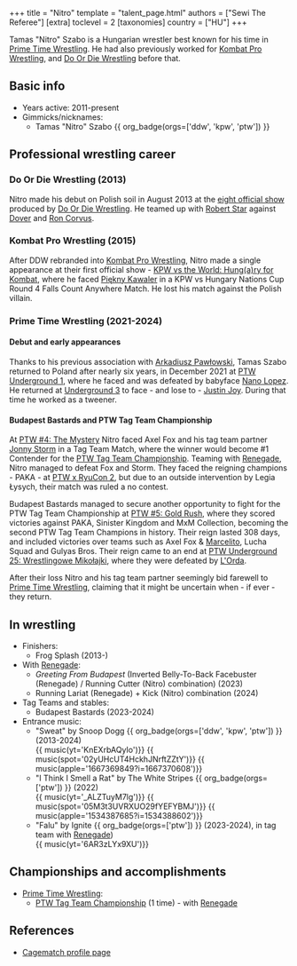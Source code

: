 +++
title = "Nitro"
template = "talent_page.html"
authors = ["Sewi The Referee"]
[extra]
toclevel = 2
[taxonomies]
country = ["HU"]
+++

Tamas "Nitro" Szabo is a Hungarian wrestler best known for his time in [Prime Time Wrestling](@/o/ptw.md). He had also previously worked for [Kombat Pro Wrestling](@/o/kpw.md), and [Do Or Die Wrestling](@/o/ddw.md) before that.

## Basic info

* Years active: 2011-present
* Gimmicks/nicknames:
  - Tamas "Nitro" Szabo {{ org_badge(orgs=['ddw', 'kpw', 'ptw']) }}
 
## Professional wrestling career

### Do Or Die Wrestling (2013)

Nitro made his debut on Polish soil in August 2013 at the [eight official show](@/e/ddw/2013-08-17-ddw-8.md) produced by [Do Or Die Wrestling](@/o/ddw.md). He teamed up with [Robert Star](@/w/robert-star.md) against [Dover](@/w/dover.md) and [Ron Corvus](@/w/ron-corvus.md).

### Kombat Pro Wrestling (2015)

After DDW rebranded into [Kombat Pro Wrestling](@/o/kpw.md), Nitro made a single appearance at their first official show - [KPW vs the World: Hung(a)ry for Kombat](@/e/kpw/2015-11-14-kpw-vs-the-world-hungary-for-kombat.md), where he faced [Piękny Kawaler](@/w/piekny-kawaler.md) in a KPW vs Hungary Nations Cup Round 4 Falls Count Anywhere Match. He lost his match against the Polish villain.

### Prime Time Wrestling (2021-2024)

#### Debut and early appearances

Thanks to his previous association with [Arkadiusz Pawłowski](@/w/pan-pawlowski.md), Tamas Szabo returned to Poland after nearly six years, in December 2021 at [PTW Underground 1](@/e/ptw/2021-12-19-ptw-underground-1.md), where he faced and was defeated by babyface [Nano Lopez](@/w/nano-lopez.md). He returned at [Underground 3](@/e/ptw/2022-03-27-ptw-underground-3.md) to face - and lose to - [Justin Joy](@/w/justin-joy.md). During that time he worked as a tweener.

#### Budapest Bastards and PTW Tag Team Championship

At [PTW #4: The Mystery](@/e/ptw/2023-06-25-ptw-4-mystery.md) Nitro faced Axel Fox and his tag team partner [Jonny Storm](@/w/jonny-storm.md) in a Tag Team Match, where the winner would become #1 Contender for the [PTW Tag Team Championship](@/c/ptw-tag-team-championship.md). Teaming with [Renegade](@/w/renegade.md), Nitro managed to defeat Fox and Storm. They faced the reigning champions - PAKA - at [PTW x RyuCon 2](@/e/ptw/2023-07-16-ptw-x-ryucon.md), but due to an outside intervention by Legia Łysych, their match was ruled a no contest.

Budapest Bastards managed to secure another opportunity to fight for the PTW Tag Team Championship at [PTW #5: Gold Rush](@/e/ptw/2024-02-03-ptw-5-gold-rush.md), where they scored victories against PAKA, Sinister Kingdom and MxM Collection, becoming the second PTW Tag Team Champions in history. Their reign lasted 308 days, and included victories over teams such as Axel Fox & [Marcelito](@/w/marcelito.md), Lucha Squad and Gulyas Bros. Their reign came to an end at [PTW Underground 25: Wrestlingowe Mikołajki](@/e/ptw/2024-12-07-ptw-underground-25.md), where they were defeated by [L'Orda](@/tt/l-orda.md).

After their loss Nitro and his tag team partner seemingly bid farewell to [Prime Time Wrestling](@/o/ptw.md), claiming that it might be uncertain when - if ever - they return.

## In wrestling

* Finishers:
  - Frog Splash (2013-)
* With [Renegade](@/w/renegade.md):
  - _Greeting From Budapest_ (Inverted Belly-To-Back Facebuster (Renegade) / Running Cutter (Nitro) combination) (2023)
  - Running Lariat (Renegade) + Kick (Nitro) combination (2024)
* Tag Teams and stables:
  - Budapest Bastards (2023-2024)
* Entrance music:
  - "Sweat" by Snoop Dogg
 {{ org_badge(orgs=['ddw', 'kpw', 'ptw']) }} (2013-2024) <br>
 {{ music(yt='KnEXrbAQyIo')}}
 {{ music(spot='02yUHcUT4HckhJNrftZZtY')}}
 {{ music(apple='1667369849?i=1667370608')}}
  - "I Think I Smell a Rat" by The White Stripes
 {{ org_badge(orgs=['ptw']) }} (2022) <br>
 {{ music(yt='_ALZTuyM7lg')}}
 {{ music(spot='05M3t3UVRXUO29fYEFYBMJ')}}
 {{ music(apple='1534387685?i=1534388602')}}
  - "Falu" by Ignite
 {{ org_badge(orgs=['ptw']) }} (2023-2024), in tag team with [Renegade](@/w/renegade.md)) <br>
 {{ music(yt='6AR3zLYx9XU')}}

## Championships and accomplishments

* [Prime Time Wrestling](@/o/ptw.md):
  - [PTW Tag Team Championship](@/c/ptw-tag-team-championship.md) (1 time) - with [Renegade](@/w/renegade.md)

## References

* [Cagematch profile page](https://www.cagematch.net/?id=2&nr=16959)
